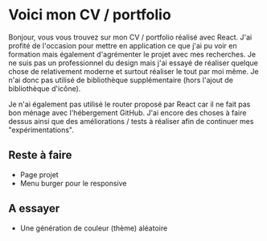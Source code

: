 # Voici mon CV / portfolio

Bonjour, vous vous trouvez sur mon CV / portfolio réalisé avec React.
J'ai profité de l'occasion pour mettre en application ce que j'ai pu voir en formation mais également d'agrémenter le projet avec mes recherches.
Je ne suis pas un professionnel du design mais j'ai essayé de réaliser quelque chose de relativement moderne et surtout réaliser le tout par moi même.
Je n'ai donc pas utilisé de bibliothèque supplémentaire (hors l'ajout de bibliothèque d'icône).

Je n'ai également pas utilisé le router proposé par React car il ne fait pas bon ménage avec l'hébergement GitHub.
J'ai encore des choses à faire dessus ainsi que des améliorations / tests à réaliser afin de continuer mes "expérimentations".

## Reste à faire

- Page projet
- Menu burger pour le responsive

## A essayer

- Une génération de couleur (thème) aléatoire